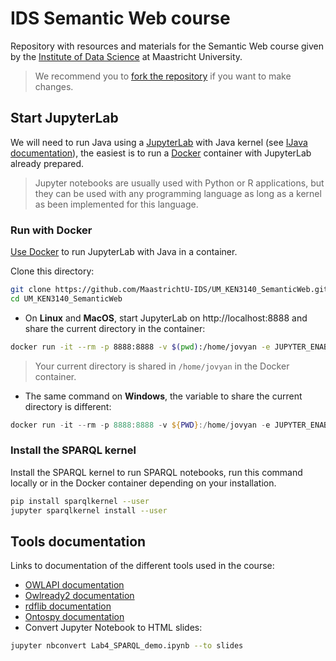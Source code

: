 # IDS Semantic Web course

Repository with resources and materials for the Semantic Web course given by the [Institute of Data Science](https://maastrichtuniversity.nl/ids) at Maastricht University.

> We recommend you to [fork the repository](https://github.com/MaastrichtU-IDS/UM_KEN3140_SemanticWeb/fork) if you want to make changes.

## Start JupyterLab

We will need to run Java using a [JupyterLab](https://jupyterlab.readthedocs.io/en/stable/) with Java kernel (see [IJava documentation](https://github.com/SpencerPark/IJava)), the easiest is to run a [Docker](https://docs.docker.com/get-docker) container with JupyterLab already prepared.

> Jupyter notebooks are usually used with Python or R applications, but they can be used with any programming language as long as a kernel as been implemented for this language.

### Run with Docker

[Use Docker](https://docs.docker.com/get-docker/) to run JupyterLab with Java in a container.

Clone this directory:

```bash
git clone https://github.com/MaastrichtU-IDS/UM_KEN3140_SemanticWeb.git
cd UM_KEN3140_SemanticWeb
```

* On **Linux** and **MacOS**, start JupyterLab on http://localhost:8888 and share the current directory in the container:

```bash
docker run -it --rm -p 8888:8888 -v $(pwd):/home/jovyan -e JUPYTER_ENABLE_LAB=yes -e JUPYTER_TOKEN=YOURPASSWORD jbindinga/java-notebook 
```

> Your current directory is shared in `/home/jovyan` in the Docker container.

* The same command on **Windows**, the variable to share the current directory is different:

```powershell
docker run -it --rm -p 8888:8888 -v ${PWD}:/home/jovyan -e JUPYTER_ENABLE_LAB=yes -e JUPYTER_TOKEN=YOURPASSWORD jbindinga/java-notebook 
```

### Install the SPARQL kernel

Install the SPARQL kernel to run SPARQL notebooks, run this command locally or in the Docker container depending on your installation.

```bash
pip install sparqlkernel --user
jupyter sparqlkernel install --user
```

## Tools documentation

Links to documentation of the different tools used in the course:

* [OWLAPI documentation](https://github.com/owlcs/owlapi/wiki/Documentation)
* [Owlready2 documentation](https://owlready2.readthedocs.io/en/latest/)
* [rdflib documentation](https://rdflib.readthedocs.io/en/stable/)
* [Ontospy documentation](http://lambdamusic.github.io/Ontospy)
* Convert Jupyter Notebook to HTML slides:

```bash
jupyter nbconvert Lab4_SPARQL_demo.ipynb --to slides
```

